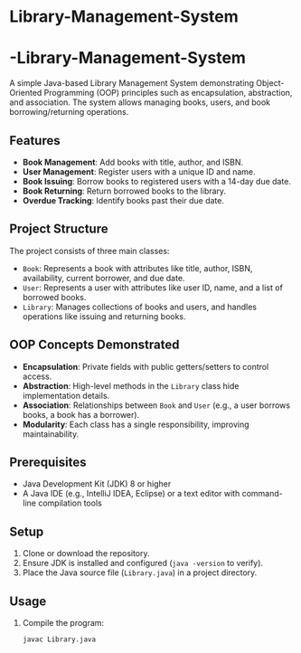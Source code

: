 # Library-Management-System
# -Library-Management-System
A simple Java-based Library Management System demonstrating Object-Oriented Programming (OOP) principles such as encapsulation, abstraction, and association. The system allows managing books, users, and book borrowing/returning operations.

## Features
- **Book Management**: Add books with title, author, and ISBN.
- **User Management**: Register users with a unique ID and name.
- **Book Issuing**: Borrow books to registered users with a 14-day due date.
- **Book Returning**: Return borrowed books to the library.
- **Overdue Tracking**: Identify books past their due date.

## Project Structure
The project consists of three main classes:
- `Book`: Represents a book with attributes like title, author, ISBN, availability, current borrower, and due date.
- `User`: Represents a user with attributes like user ID, name, and a list of borrowed books.
- `Library`: Manages collections of books and users, and handles operations like issuing and returning books.

## OOP Concepts Demonstrated
- **Encapsulation**: Private fields with public getters/setters to control access.
- **Abstraction**: High-level methods in the `Library` class hide implementation details.
- **Association**: Relationships between `Book` and `User` (e.g., a user borrows books, a book has a borrower).
- **Modularity**: Each class has a single responsibility, improving maintainability.

## Prerequisites
- Java Development Kit (JDK) 8 or higher
- A Java IDE (e.g., IntelliJ IDEA, Eclipse) or a text editor with command-line compilation tools

## Setup
1. Clone or download the repository.
2. Ensure JDK is installed and configured (`java -version` to verify).
3. Place the Java source file (`Library.java`) in a project directory.

## Usage
1. Compile the program:
   ```bash
   javac Library.java
